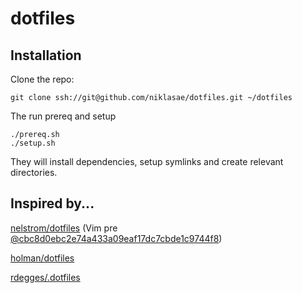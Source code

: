 dotfiles
========

## Installation ##

Clone the repo:

    git clone ssh://git@github.com/niklasae/dotfiles.git ~/dotfiles

The run prereq and setup

    ./prereq.sh
    ./setup.sh

They will install dependencies, setup symlinks and create relevant directories.


## Inspired by... ##

[nelstrom/dotfiles](https://github.com/nelstrom/dotfiles) (Vim pre [@cbc8d0ebc2e74a433a09eaf17dc7cbde1c9744f8](https://github.com/holman/dotfiles/commit/cbc8d0ebc2e74a433a09eaf17dc7cbde1c9744f8))

[holman/dotfiles](https://github.com/holman/dotfiles)

[rdegges/.dotfiles](https://github.com/rdegges/.dotfiles)
